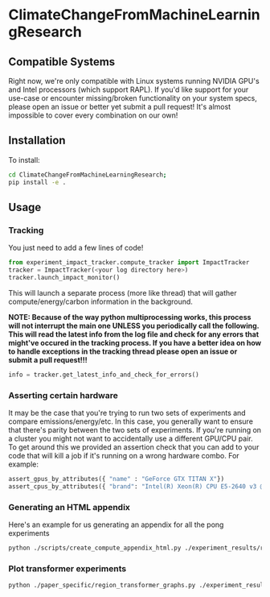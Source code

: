 # ClimateChangeFromMachineLearningResearch

## Compatible Systems

Right now, we're only compatible with Linux systems running NVIDIA GPU's and Intel processors (which support RAPL). If you'd like support for your use-case or encounter missing/broken functionality on your system specs, please open an issue or better yet submit a pull request! It's almost impossible to cover every combination on our own!

## Installation

To install:

```bash
cd ClimateChangeFromMachineLearningResearch;
pip install -e .
```

## Usage

### Tracking
You just need to add a few lines of code!

```python
from experiment_impact_tracker.compute_tracker import ImpactTracker
tracker = ImpactTracker(<your log directory here>)
tracker.launch_impact_monitor()
```

This will launch a separate process (more like thread) that will gather compute/energy/carbon information in the background.

**NOTE: Because of the way python multiprocessing works, this process will not interrupt the main one UNLESS you periodically call the following. This will read the latest info from the log file and check for any errors that might've occured in the tracking process. If you have a better idea on how to handle exceptions in the tracking thread please open an issue or submit a pull request!!!** 

```python
info = tracker.get_latest_info_and_check_for_errors()
```

### Asserting certain hardware

It may be the case that you're trying to run two sets of experiments and compare emissions/energy/etc. In this case, you generally want to ensure that there's parity between the two sets of experiments. If you're running on a cluster you might not want to accidentally use a different GPU/CPU pair. To get around this we provided an assertion check that you can add to your code that will kill a job if it's running on a wrong hardware combo. For example:

```python
assert_gpus_by_attributes({ "name" : "GeForce GTX TITAN X"})
assert_cpus_by_attributes({ "brand": "Intel(R) Xeon(R) CPU E5-2640 v3 @ 2.60GHz" })
```

### Generating an HTML appendix


Here's an example for us generating an appendix for all the pong experiments

```bash
python ./scripts/create_compute_appendix_html.py ./experiment_results/rl/ --experiment_set_names "ppo2 (stable_baselines)" "a2c (stable_baselines)" "dqn (stable_baselines)" "a2c+vtrace (cule)" --experiment_set_filters "ppo2" "a2c_Pong" "dqn" "vtrace_cule" --output_dir ./testhtml/ --title "PongNoFrameskip-v4 Experiments" --description "Evaluate on separate environments every 250k timesteps in parallel (see code for details), run for 5M timesteps (roughly 23.15 hrs of experience)."
```

### Plot transformer experiments

```bash
python ./paper_specific/region_transformer_graphs.py ./experiment_results/translation/raw/conv.wmt14.en-fr_seed0_min45_max50 ./experiment_results/translation/raw/conv.wmt14.en-fr_seed1_min45_max50 ./experiment_results/translation/raw/conv.wmt14.en-fr_seed2_min45_max50 ./experiment_results/translation/raw/conv.wmt14.en-fr_seed3_min45_max50 ./experiment_results/translation/raw/conv.wmt14.en-fr_seed4_min45_max50 ./experiment_results/translation/raw/transformer.wmt14.en-fr_seed0_min45_max50 ./experiment_results/translation/raw/transformer.wmt14.en-fr_seed1_min45_max50 ./experiment_results/translation/raw/transformer.wmt14.en-fr_seed2_min45_max50 ./experiment_results/translation/raw/transformer.wmt14.en-fr_seed3_min45_max50 ./experiment_results/translation/raw/transformer.wmt14.en-fr_seed4_min45_max50 --experiment_set_names "Conv (45-50 words)" "Transformer (45-50 words)" --experiment_set_filters "conv.wmt14.en-fr_*_min45_max50" "transformer.wmt14.en-fr_*_min45_max50" --y_axis_var total_power
```
